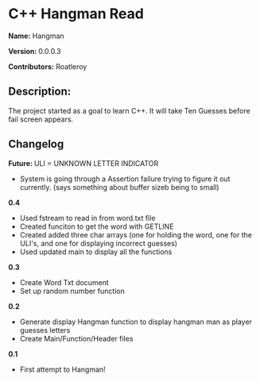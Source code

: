 <h1> C++ Hangman Read </h1>

<strong>Name:</strong> Hangman

<strong>Version: </strong> 0.0.0.3

<strong> Contributors:</strong> Roatleroy



<h2> Description: </h2> 
The project started as a goal to learn C++. It will take Ten Guesses before fail screen appears.

<h2> Changelog </h2>

<strong>Future:  </strong>
ULI = UNKNOWN LETTER INDICATOR

- System is going through a Assertion failure trying to figure it out currently. (says something about buffer sizeb being to small)

<strong> 0.4</strong>

- Used fstream to read in from word.txt file
- Created funciton to get the word with GETLINE
- Created added three char arrays (one for holding the word, one for the ULI's, and one for displaying incorrect guesses)
- Used updated main to display all the functions
  
<strong>0.3 </strong> 

- Create Word Txt document
- Set up random number function

<strong>0.2 </strong> 
- Generate display Hangman function to display hangman man as player guesses letters
- Create Main/Function/Header files

<strong>0.1 </strong> 
- First attempt to Hangman!

